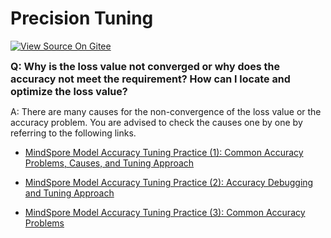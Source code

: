 ﻿# Precision Tuning

[![View Source On Gitee](https://mindspore-website.obs.cn-north-4.myhuaweicloud.com/website-images/r1.7/resource/_static/logo_source_en.png)](https://gitee.com/mindspore/docs/blob/r1.7/docs/mindspore/source_en/faq/precision_tuning.md)

<font size=3>**Q: Why is the loss value not converged or why does the accuracy not meet the requirement? How can I locate and optimize the loss value?**</font>

A: There are many causes for the non-convergence of the loss value or the accuracy problem. You are advised to check the causes one by one by referring to the following links.

- [MindSpore Model Accuracy Tuning Practice (1): Common Accuracy Problems, Causes, and Tuning Approach](https://bbs.huaweicloud.com/forum/forum.php?mod=viewthread&tid=102750)

- [MindSpore Model Accuracy Tuning Practice (2): Accuracy Debugging and Tuning Approach](https://bbs.huaweicloud.com/forum/forum.php?mod=viewthread&tid=106624)

- [MindSpore Model Accuracy Tuning Practice (3): Common Accuracy Problems](https://bbs.huaweicloud.com/forum/forum.php?mod=viewthread&tid=119271)
